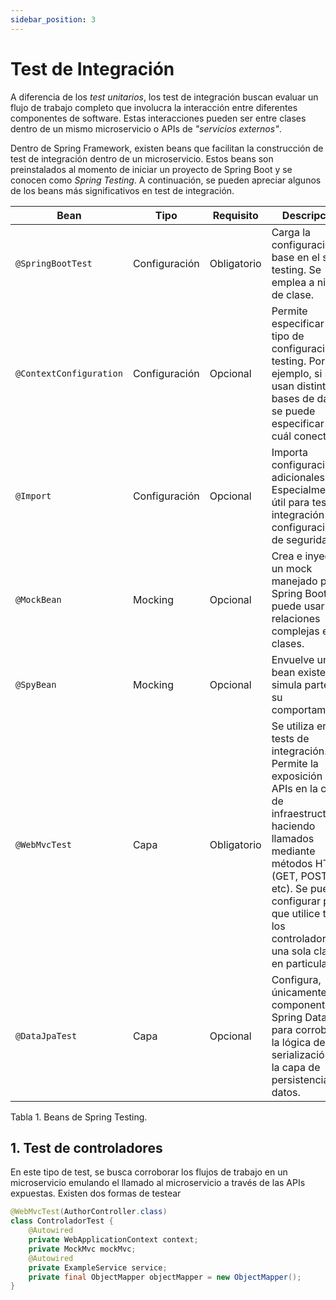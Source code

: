 ```yaml
---
sidebar_position: 3
---
```


# Test de Integración

A diferencia de los _test unitarios_, los test de integración buscan evaluar un flujo de trabajo completo que involucra la interacción entre diferentes componentes de software. Estas interacciones pueden ser entre clases dentro de un mismo microservicio o APIs de _"servicios externos"_.

Dentro de Spring Framework, existen beans que facilitan la construcción de test de integración dentro de un microservicio. Estos beans son preinstalados al momento de iniciar un proyecto de Spring Boot y se conocen como _Spring Testing_. A continuación, se pueden apreciar algunos de los beans más significativos en test de integración.

| __Bean__ | __Tipo__ | __Requisito__ | __Descripción__ |
| -------- | -------- | ------------- | --------------- |
| `@SpringBootTest` | Configuración | Obligatorio | Carga la configuración base en el set de testing. Se emplea a nivel de clase. |
| `@ContextConfiguration` | Configuración | Opcional | Permite especificar el tipo de configuración de testing. Por ejemplo, si se usan distintas bases de datos, se puede especificar a cuál conectarse. |
| `@Import` | Configuración | Opcional | Importa configuraciones adicionales. Especialmente útil para test de integración con configuraciones de seguridad. |
| `@MockBean` | Mocking | Opcional | Crea e inyecta un mock manejado por Spring Boot. Se puede usar en relaciones complejas entre clases. |
| `@SpyBean` | Mocking | Opcional | Envuelve un bean existente y simula parte de su comportamiento. |
| `@WebMvcTest` | Capa | Obligatorio | Se utiliza en tests de integración. Permite la exposición de APIs en la capa de infraestructura haciendo llamados mediante métodos HTTP (GET, POST, etc). Se puede configurar para que utilice todos los controladores o una sola clase en particular. |
| `@DataJpaTest` | Capa | Opcional | Configura, únicamente, los componented de Spring Data JPA para corroborar la lógica de serialización en la capa de persistencia de datos. |

Tabla 1. Beans de Spring Testing.

## 1. Test de controladores

En este tipo de test, se busca corroborar los flujos de trabajo en un microservicio emulando el llamado al microservicio a través de las APIs expuestas. Existen dos formas de testear

```java
@WebMvcTest(AuthorController.class)
class ControladorTest {
    @Autowired
    private WebApplicationContext context;
    private MockMvc mockMvc;
    @Autowired
    private ExampleService service;
    private final ObjectMapper objectMapper = new ObjectMapper();
}
```

